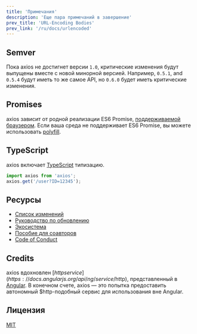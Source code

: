 ```yaml
---
title: 'Примечания'
description: 'Еще пара примечаний в завершение'
prev_title: 'URL-Encoding Bodies'
prev_link: '/ru/docs/urlencoded'
---
```


## Semver

Пока axios не достигнет версии `1.0`, критические изменения будут выпущены вместе с новой минорной версией. Например, `0.5.1`, and `0.5.4` будут иметь то же самое API, но `0.6.0` будет иметь критические изменения.

## Promises

axios зависит от родной реализации ES6 Promise, [поддерживаемой браузером](http://caniuse.com/promises).
Если ваша среда не поддерживает ES6 Promise, вы можете использовать [polyfill](https://github.com/jakearchibald/es6-promise).

## TypeScript
axios включает [TypeScript](http://typescriptlang.org) типизацию.
```typescript
import axios from 'axios';
axios.get('/user?ID=12345');
```

## Ресурсы

* [Список изменений](https://github.com/axios/axios/blob/main/CHANGELOG.md)
* [Руководство по обновлению](https://github.com/axios/axios/blob/main/UPGRADE_GUIDE.md)
* [Экосистема](https://github.com/axios/axios/blob/main/ECOSYSTEM.md)
* [Пособие для соавторов](https://github.com/axios/axios/blob/main/CONTRIBUTING.md)
* [Code of Conduct](https://github.com/axios/axios/blob/main/CODE_OF_CONDUCT.md)

## Credits

axios вдохновлен [$http service](https://docs.angularjs.org/api/ng/service/$http), представленный в [Angular](https://angularjs.org/). В конечном счете, axios — это попытка предоставить автономный $http-подобный сервис для использования вне Angular.

## Лицензия

[MIT](https://github.com/axios/axios/blob/main/LICENSE)